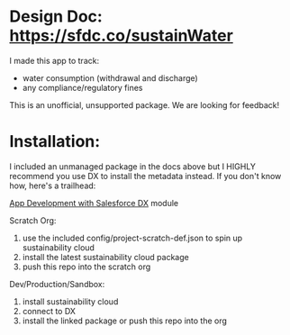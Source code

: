 # Design Doc: https://sfdc.co/sustainWater

I made this app to track:

- water consumption (withdrawal and discharge)
- any compliance/regulatory fines

This is an unofficial, unsupported package. We are looking for feedback!

# Installation:
I included an unmanaged package in the docs above but I HIGHLY recommend you use DX to install the metadata instead. If you don't know how, here's a trailhead:

[App Development with Salesforce DX](https://trailhead.salesforce.com/content/learn/modules/sfdx_app_dev) module

Scratch Org:

1. use the included config/project-scratch-def.json to spin up sustainability cloud
2. install the latest sustainability cloud package
3. push this repo into the scratch org

Dev/Production/Sandbox:

1. install sustainability cloud
2. connect to DX
3. install the linked package or push this repo into the org
